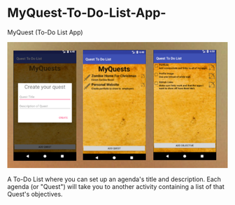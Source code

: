 # MyQuest-To-Do-List-App-
MyQuest (To-Do List App)

![alt text](screenshot/to_do_quest_app_screenshot.jpg)

<p> A To-Do List where you can set up an agenda's title and description. 
Each agenda (or "Quest") will take you to another activity containing a list of that Quest's objectives.</p>
